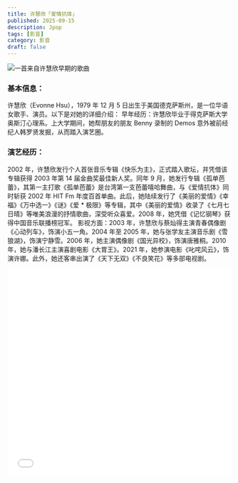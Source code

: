 ```yaml
---
title: 许慧欣「爱情抗体」
published: 2025-09-15
description: Jpop 
tags: [影音]
category: 影音
draft: false
---
```

![一首来自许慧欣早期的歌曲](/images/a/xhxa1.jpg)


### 基本信息：
许慧欣（Evonne Hsu），1979 年 12 月 5 日出生于美国德克萨斯州，是一位华语女歌手、演员。以下是对她的详细介绍：
早年经历：许慧欣毕业于得克萨斯大学奥斯汀心理系。上大学期间，她帮朋友的朋友 Benny 录制的 Demos 意外被前经纪人韩罗贤发掘，从而踏入演艺圈。
### 演艺经历：
2002 年，许慧欣发行个人首张音乐专辑《快乐为主》，正式踏入歌坛，并凭借该专辑获得 2003 年第 14 届金曲奖最佳新人奖。同年 9 月，她发行专辑《孤单芭蕾》，其第一主打歌《孤单芭蕾》是台湾第一支芭蕾嘻哈舞曲，与《爱情抗体》同时斩获 2002 年 HIT Fm 年度百首单曲。此后，她陆续发行了《美丽的爱情》《幸福》《万中选一》《谜》《爱 * 极限》等专辑，其中《美丽的爱情》收录了《七月七日晴》等唯美浪漫的抒情歌曲，深受听众喜爱。2008 年，她凭借《记忆钢琴》获得中国音乐联播榜冠军。
影视方面：2003 年，许慧欣与蔡灿得主演青春偶像剧《心动列车》，饰演小五一角。2004 年至 2005 年，她与张学友主演音乐剧《雪狼湖》，饰演宁静雪。2006 年，她主演偶像剧《国光异校》，饰演唐雅桐。2010 年，她与潘长江主演喜剧电影《大胃王》。2021 年，她参演电影《叱咤风云》，饰演许娜。此外，她还客串出演了《天下无双》《不良笑花》等多部电视剧。

<iframe width="100%" height="468" src="//player.bilibili.com/player.html?isOutside=true&aid=748244386&bvid=BV1kC4y177uA" scrolling="no" border="0" frameborder="no" framespacing="0" allowfullscreen="true" &autoplay=0> </iframe>